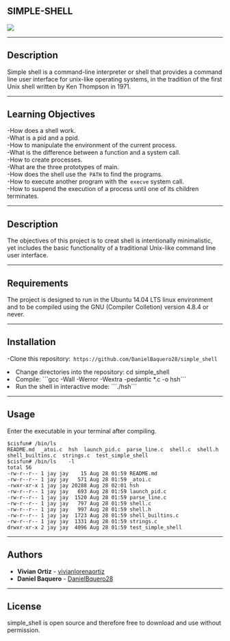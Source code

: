 SIMPLE-SHELL
---------------

<img src = "https://d2z6c3c3r6k4bx.cloudfront.net/uploads/event/logo/1061432/a991d937097e8176adf1ea7196beb80f.png">

----------------
Description
-------------
Simple shell is a command-line interpreter or shell that provides a command line user interface for unix-like operating systems, in the tradition of the first Unix shell written by Ken Thompson in 1971.

--------------
Learning Objectives
--------------
-How does a shell work.<br>
-What is a pid and a ppid.<br>
-How to manipulate the environment of the current process.<br>
-What is the difference between a function and a system call.<br>
-How to create processes.<br>
-What are the three prototypes of main.<br>
-How does the shell use the``` PATH``` to find the programs.<br>
-How to execute another program with the``` execve``` system call.<br>
-How to suspend the execution of a process until one of its children terminates.<br>

--------------
Description
-------------
The objectives of this project is to creat shell is intentionally minimalistic, yet includes the basic functionality of a traditional Unix-like command line user interface. 

-------------
Requirements
--------------------------------
The project is designed to run in the Ubuntu 14.04 LTS linux environment and to be compiled using the GNU (Compiler Colletion) version 4.8.4 or never.

---------------
Installation
---------------------

-Clone this repository:``` https://github.com/DanielBaquero28/simple_shell```<br>
<li>Change directories into the repository: cd simple_shell</li>
<li>Compile: ```gcc -Wall -Werror -Wextra -pedantic *.c -o hsh```</li>
<li>Run the shell in interactive mode: ```./hsh```</li>

----------------
Usage
---------------
Enter the executable in your terminal after compiling.
```
$cisfun# /bin/ls
README.md  _atoi.c  hsh  launch_pid.c  parse_line.c  shell.c  shell.h  shell_builtins.c  strings.c  test_simple_shell
$cisfun# /bin/ls	-l
total 56
-rw-r--r-- 1 jay jay    15 Aug 28 01:59 README.md
-rw-r--r-- 1 jay jay   571 Aug 28 01:59 _atoi.c
-rwxr-xr-x 1 jay jay 20288 Aug 28 02:01 hsh
-rw-r--r-- 1 jay jay   693 Aug 28 01:59 launch_pid.c
-rw-r--r-- 1 jay jay  1520 Aug 28 01:59 parse_line.c
-rw-r--r-- 1 jay jay   797 Aug 28 01:59 shell.c
-rw-r--r-- 1 jay jay   997 Aug 28 01:59 shell.h
-rw-r--r-- 1 jay jay  1723 Aug 28 01:59 shell_builtins.c
-rw-r--r-- 1 jay jay  1331 Aug 28 01:59 strings.c
drwxr-xr-x 2 jay jay  4096 Aug 28 01:59 test_simple_shell
```

----------------
Authors
---------------

* **Vivian Ortiz** - [vivianlorenaortiz](https://github.com/vivianlorenaortiz)
* **Daniel Baquero** - [DanielBquero28](https://github.com/DanielBaquero28)

--------------
License
-------------
simple_shell is open source and therefore free to download and use without permission.